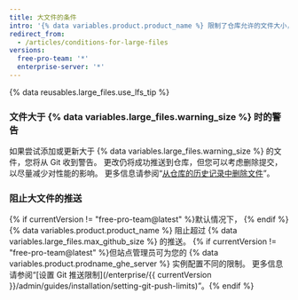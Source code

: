 ```yaml
---
title: 大文件的条件
intro: '{% data variables.product.product_name %} 限制了仓库允许的文件大小，如果文件大于最大文件限制，将会阻止推送到仓库。'
redirect_from:
  - /articles/conditions-for-large-files
versions:
  free-pro-team: '*'
  enterprise-server: '*'
---
```


{% data reusables.large_files.use_lfs_tip %}

### 文件大于 {% data variables.large_files.warning_size %} 时的警告

如果尝试添加或更新大于 {% data variables.large_files.warning_size %} 的文件，您将从 Git 收到警告。 更改仍将成功推送到仓库，但您可以考虑删除提交，以尽量减少对性能的影响。 更多信息请参阅“[从仓库的历史记录中删除文件](/github/managing-large-files/removing-files-from-a-repositorys-history)”。

### 阻止大文件的推送

{% if currentVersion != "free-pro-team@latest" %}默认情况下， {% endif %}{% data variables.product.product_name %} 阻止超过 {% data variables.large_files.max_github_size %} 的推送。 {% if currentVersion != "free-pro-team@latest" %}但站点管理员可为您的 {% data variables.product.prodname_ghe_server %} 实例配置不同的限制。 更多信息请参阅“[设置 Git 推送限制](/enterprise/{{ currentVersion }}/admin/guides/installation/setting-git-push-limits)”。{% endif %}

